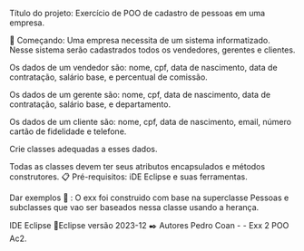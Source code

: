 Título do projeto: Exercício de POO de cadastro de pessoas em uma empresa.

🚀 Começando: Uma empresa necessita de um sistema informatizado. Nesse sistema serão cadastrados todos os vendedores, gerentes e clientes.

Os dados de um vendedor são: nome, cpf, data de nascimento, data de contratação, salário base, e percentual de comissão.

Os dados de um gerente são:  nome, cpf, data de nascimento, data de contratação, salário base, e departamento.

Os dados de um cliente são:  nome, cpf, data de nascimento, email, número cartão de fidelidade e telefone.

Crie classes adequadas a esses dados.

Todas as classes devem ter seus atributos encapsulados e métodos construtores. 
📋 Pré-requisitos: iDE Eclipse e suas ferramentas.

Dar exemplos 🔧 : O exx foi construido com base na superclasse Pessoas e subclasses que vao ser baseados nessa classe usando a herança.

IDE Eclipse 📌Eclipse versão 2023-12 ✒️ Autores Pedro Coan - - Exx 2 POO Ac2.
